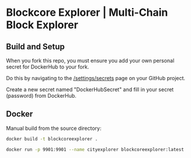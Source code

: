 # Blockcore Explorer | Multi-Chain Block Explorer



## Build and Setup

When you fork this repo, you must ensure you add your own personal secret for DockerHub to your fork.

Do this by navigating to the [/settings/secrets](/settings/secrets) page on your GitHub project.

Create a new secret named "DockerHubSecret" and fill in your secret (password) from DockerHub.

## Docker

Manual build from the source directory:

```sh
docker build -t blockcoreexplorer .
```

```sh
docker run -p 9901:9901 --name cityexplorer blockcoreexplorer:latest
```

